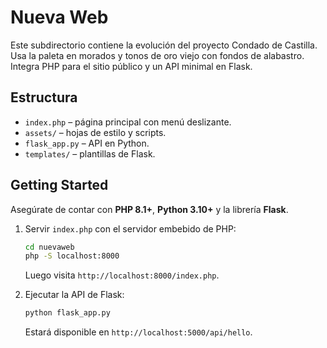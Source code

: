 # Nueva Web

Este subdirectorio contiene la evolución del proyecto Condado de Castilla.
Usa la paleta en morados y tonos de oro viejo con fondos de alabastro.
Integra PHP para el sitio público y un API minimal en Flask.

## Estructura
- `index.php` – página principal con menú deslizante.
- `assets/` – hojas de estilo y scripts.
- `flask_app.py` – API en Python.
- `templates/` – plantillas de Flask.

## Getting Started

Asegúrate de contar con **PHP 8.1+**, **Python 3.10+** y la librería **Flask**.

1. Servir `index.php` con el servidor embebido de PHP:
   ```bash
   cd nuevaweb
   php -S localhost:8000
   ```
   Luego visita `http://localhost:8000/index.php`.

2. Ejecutar la API de Flask:
   ```bash
   python flask_app.py
   ```
   Estará disponible en `http://localhost:5000/api/hello`.
